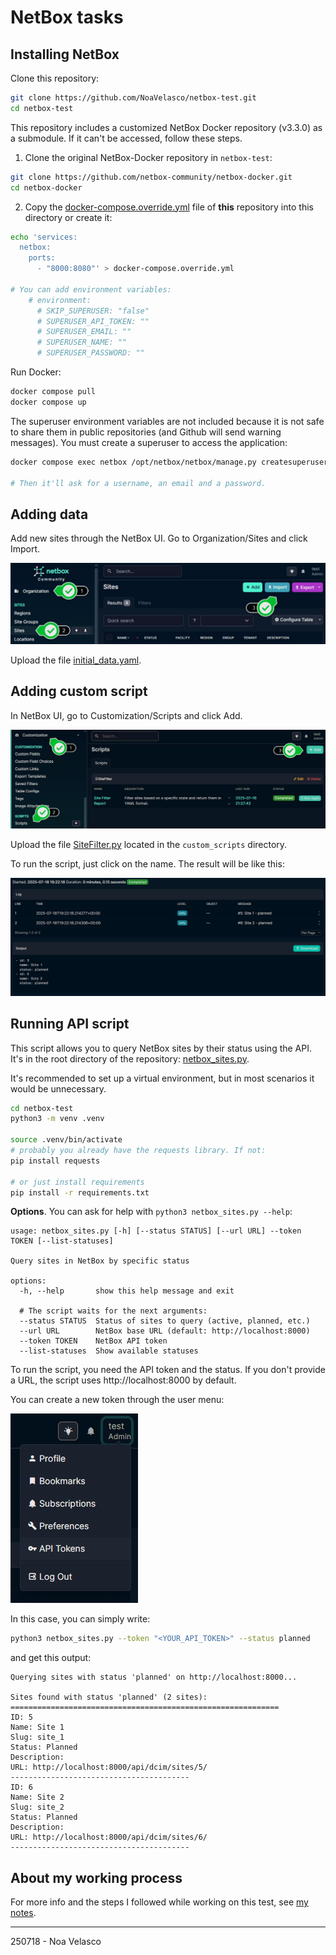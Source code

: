 # NetBox tasks

## Installing NetBox

Clone this repository:

```bash
git clone https://github.com/NoaVelasco/netbox-test.git
cd netbox-test
```

This repository includes a customized NetBox Docker repository (v3.3.0) as a submodule. If it can't be accessed, follow these steps.

1. Clone the original NetBox-Docker repository in `netbox-test`:

```bash
git clone https://github.com/netbox-community/netbox-docker.git
cd netbox-docker
```
2. Copy the [docker-compose.override.yml](docker-compose.override.yml) file of **this** repository into this directory or create it: 
```bash
echo 'services:
  netbox:
    ports:
      - "8000:8080"' > docker-compose.override.yml

# You can add environment variables:
    # environment:
      # SKIP_SUPERUSER: "false"
      # SUPERUSER_API_TOKEN: ""
      # SUPERUSER_EMAIL: ""
      # SUPERUSER_NAME: ""
      # SUPERUSER_PASSWORD: ""
```


Run Docker:
```bash
docker compose pull
docker compose up
```

The superuser environment variables are not included because it is not safe to share them in public repositories (and Github will send warning messages). You must create a superuser to access the application:

```bash
docker compose exec netbox /opt/netbox/netbox/manage.py createsuperuser

# Then it'll ask for a username, an email and a password.
```


## Adding data
Add new sites through the NetBox UI. Go to Organization/Sites and click Import. 

![adding data](how-to/add-data.jpg)

Upload the file [initial_data.yaml](initial_data.yaml).

## Adding custom script
In NetBox UI, go to Customization/Scripts and click Add.

![adding scripts](how-to/add-scripts.jpg)

Upload the file [SiteFilter.py](scripts/SiteFilter.py) located in the `custom_scripts` directory.

To run the script, just click on the name. The result will be like this:

![api-token](how-to/custom-script-output.jpg)


## Running API script
This script allows you to query NetBox sites by their status using the API. It's in the root directory of the repository: [netbox_sites.py](netbox_sites.py).

It's recommended to set up a virtual environment, but in most scenarios it would be unnecessary.  

```bash
cd netbox-test
python3 -m venv .venv

source .venv/bin/activate
# probably you already have the requests library. If not:
pip install requests

# or just install requirements
pip install -r requirements.txt
```

**Options**. You can ask for help with `python3 netbox_sites.py --help`:
```
usage: netbox_sites.py [-h] [--status STATUS] [--url URL] --token TOKEN [--list-statuses]

Query sites in NetBox by specific status

options:
  -h, --help       show this help message and exit

  # The script waits for the next arguments:
  --status STATUS  Status of sites to query (active, planned, etc.)
  --url URL        NetBox base URL (default: http://localhost:8000)
  --token TOKEN    NetBox API token
  --list-statuses  Show available statuses
```

To run the script, you need the API token and the status. If you don't provide a URL, the script uses http://localhost:8000 by default.  

You can create a new token through the user menu:

![api-token](how-to/api-token.jpg)

In this case, you can simply write:

```bash
python3 netbox_sites.py --token "<YOUR_API_TOKEN>" --status planned
```

and get this output: 

```
Querying sites with status 'planned' on http://localhost:8000...

Sites found with status 'planned' (2 sites):
============================================================
ID: 5
Name: Site 1
Slug: site_1
Status: Planned
Description:
URL: http://localhost:8000/api/dcim/sites/5/
----------------------------------------
ID: 6
Name: Site 2
Slug: site_2
Status: Planned
Description:
URL: http://localhost:8000/api/dcim/sites/6/
----------------------------------------
```

## About my working process
For more info and the steps I followed while working on this test, see [my notes](how-to/notes_en.md).



---

250718 - Noa Velasco